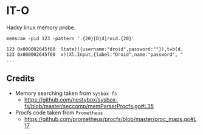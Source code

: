 # IT-O

Hacky linux memory probe. 

```
memscan -pid 123 -pattern '.{20}[D|d]roid.{20}'

123	0x000002645f60	State)({username:"droid",password:""}),t=b(d.
123	0x000002645f60	x)(Xl.Input,{label:"Droid",name:"password", "
...
```

## Credits

- Memory searching taken from `sysbox-fs`
  - https://github.com/nestybox/sysbox-fs/blob/master/seccomp/memParserProcfs.go#L35
- Procfs code taken from `Prometheus`
  - https://github.com/prometheus/procfs/blob/master/proc_maps.go#L17
